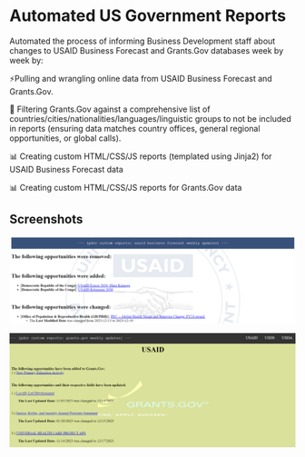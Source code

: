 # Automated US Government Reports

Automated the process of informing Business Development staff about changes to USAID Business Forecast and Grants.Gov databases week by week by:

⚡Pulling and wrangling online data from USAID Business Forecast and Grants.Gov. 

🔎 Filtering Grants.Gov against a comprehensive list of countries/cities/nationalities/languages/linguistic groups to not be included in reports (ensuring data matches country offices, general regional opportunities, or global calls).

📊 Creating custom HTML/CSS/JS reports (templated using Jinja2) for USAID Business Forecast data

📊 Creating custom HTML/CSS/JS reports for Grants.Gov data

## Screenshots

![USAID Report](https://github.com/nzh2534/usg_reports/blob/main/usaidreport.png)

![Grants.Gov Report](https://github.com/nzh2534/usg_reports/blob/main/grantsgov.png)
